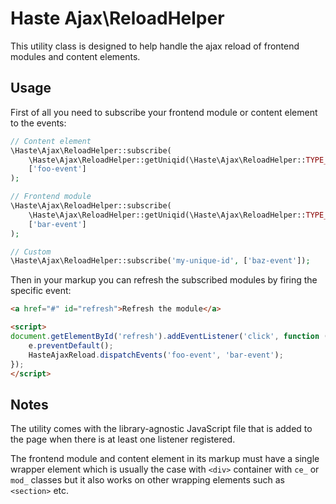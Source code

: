 # Haste Ajax\ReloadHelper

This utility class is designed to help handle the ajax reload of frontend modules and content elements.  


## Usage

First of all you need to subscribe your frontend module or content element to the events: 

```php
// Content element
\Haste\Ajax\ReloadHelper::subscribe(
    \Haste\Ajax\ReloadHelper::getUniqid(\Haste\Ajax\ReloadHelper::TYPE_CONTENT, $this->id),
    ['foo-event']
);

// Frontend module
\Haste\Ajax\ReloadHelper::subscribe(
    \Haste\Ajax\ReloadHelper::getUniqid(\Haste\Ajax\ReloadHelper::TYPE_MODULE, $this->id),
    ['bar-event']
);

// Custom
\Haste\Ajax\ReloadHelper::subscribe('my-unique-id', ['baz-event']);
```

Then in your markup you can refresh the subscribed modules by firing the specific event:

```html
<a href="#" id="refresh">Refresh the module</a>

<script>
document.getElementById('refresh').addEventListener('click', function (e) {
    e.preventDefault();
    HasteAjaxReload.dispatchEvents('foo-event', 'bar-event');
});
</script>
```


## Notes

The utility comes with the library-agnostic JavaScript file that is added to the page
when there is at least one listener registered. 

The frontend module and content element in its markup must have a single wrapper element
which is usually the case with `<div>` container with `ce_` or `mod_` classes
but it also works on other wrapping elements such as `<section>` etc.
